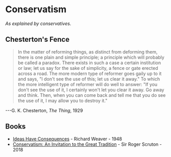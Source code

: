 # Conservatism
_As explained by conservatives._

## Chesterton's Fence

> In the matter of reforming things, as distinct from deforming them,
there is one plain and simple principle; a principle which will probably
be called a paradox.  There exists in such a case a certain institution
or law; let us say for the sake of simplicity, a fence or gate erected
across a road.  The more modern type of reformer goes gaily up to it
and says, "I don't see the use of this; let us clear it away."
To which the more intelligent type of reformer will do well to answer:
"If you don't see the use of it, I certainly won't let you clear it away.
Go away and think.  Then, when you can come back and tell me that you
do see the use of it, I may allow you to destroy it."

---G. K. Chesterton, _The Thing_, 1929


## Books

* [Ideas Have Consequences](https://www.amazon.com/Ideas-Have-Consequences-Richard-Weaver/dp/022609006X) - Richard Weaver - 1948
* [Conservatism: An Invitation to the Great Tradition](https://www.amazon.com/Conservatism-Invitation-Tradition-Roger-Scruton/dp/1250170567) - Sir Roger Scruton - 2018
